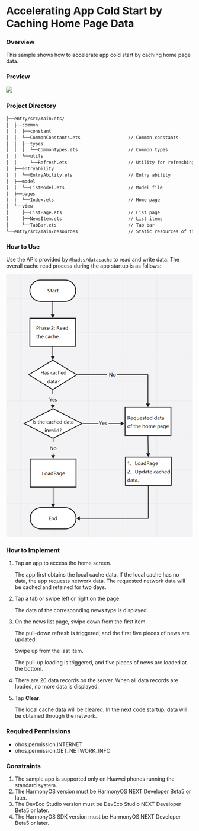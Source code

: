 # Accelerating App Cold Start by Caching Home Page Data

### Overview

This sample shows how to accelerate app cold start by caching home page data.

### Preview

<img src="screenshots/device/20240806_141226_EN.gif" width="254" />

### Project Directory

```markdown
├──entry/src/main/ets/
│  ├──common
│  │  ├──constant                  
│  │  └──CommonConstants.ets                  // Common constants
│  │  ├──types  
│  │  │  └──CommonTypes.ets                   // Common types
│  │  └──utils 
│  │     └──Refresh.ets                       // Utility for refreshing
│  ├──entryability
│  │  └──EntryAbility.ets                     // Entry ability
│  ├──model
│  │  └──ListModel.ets                        // Model file
│  ├──pages                 
│  │  └──Index.ets                            // Home page
│  └──view     
│     ├──ListPage.ets                         // List page     
│     ├──NewsItem.ets                         // List items        
│     └──TabBar.ets                           // Tab bar
└──entry/src/main/resources                   // Static resources of the app
```

### How to Use

Use the APIs provided by `@hadss/datacache` to read and write data. The overall cache read process during the app startup is as follows:

![](screenshots/device/flowchart_en.png)

### How to Implement

1. Tap an app to access the home screen. 

   The app first obtains the local cache data. If the local cache has no data, the app requests network data. The requested network data will be cached and retained for two days.

2. Tap a tab or swipe left or right on the page. 

   The data of the corresponding news type is displayed.

3. On the news list page, swipe down from the first item. 

   The pull-down refresh is triggered, and the first five pieces of news are updated. 

   Swipe up from the last item.

   The pull-up loading is triggered, and five pieces of news are loaded at the bottom.

4. There are 20 data records on the server. When all data records are loaded, no more data is displayed.

5. Tap **Clear**. 

   The local cache data will be cleared. In the next code startup, data will be obtained through the network.

### Required Permissions

- ohos.permission.INTERNET
- ohos.permission.GET_NETWORK_INFO

### Constraints

1. The sample app is supported only on Huawei phones running the standard system.
2. The HarmonyOS version must be HarmonyOS NEXT Developer Beta5 or later.
3. The DevEco Studio version must be DevEco Studio NEXT Developer Beta5 or later.
4. The HarmonyOS SDK version must be HarmonyOS NEXT Developer Beta5 or later.
